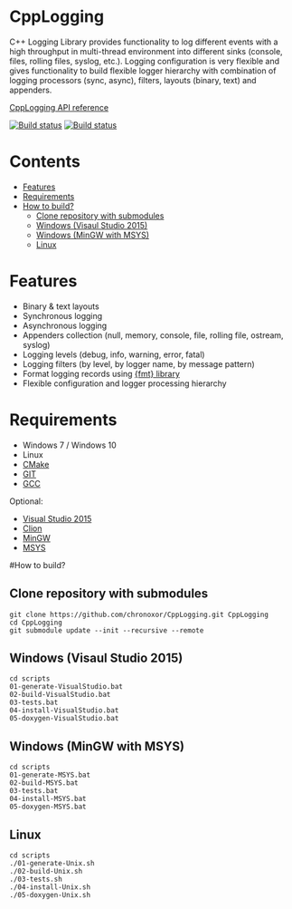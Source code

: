 # CppLogging
C++ Logging Library provides functionality to log different events with a high
throughput in multi-thread environment into different sinks (console, files,
rolling files, syslog, etc.). Logging configuration is very flexible and gives
functionality to build flexible logger hierarchy with combination of logging
processors (sync, async), filters, layouts (binary, text) and appenders.

[CppLogging API reference](http://chronoxor.github.io/CppLogging/index.html)

[![Build status](https://travis-ci.org/chronoxor/CppLogging.svg?branch=master)](https://travis-ci.org/chronoxor/CppLogging)
[![Build status](https://ci.appveyor.com/api/projects/status/91j5tree7gm7awmd?svg=true)](https://ci.appveyor.com/project/chronoxor/CppLogging)

# Contents
  * [Features](#features)
  * [Requirements](#requirements)
  * [How to build?](#how-to-build)
    * [Clone repository with submodules](#clone-repository-with-submodules)
    * [Windows (Visaul Studio 2015)](#windows-visaul-studio-2015)
    * [Windows (MinGW with MSYS)](#windows-mingw-with-msys)
    * [Linux](#linux)

# Features
* Binary & text layouts
* Synchronous logging
* Asynchronous logging
* Appenders collection (null, memory, console, file, rolling file, ostream, syslog)
* Logging levels (debug, info, warning, error, fatal)
* Logging filters (by level, by logger name, by message pattern)
* Format logging records using [{fmt} library](http://fmtlib.net)
* Flexible configuration and logger processing hierarchy

# Requirements
* Windows 7 / Windows 10
* Linux
* [CMake](http://www.cmake.org/download/)
* [GIT](https://git-scm.com/)
* [GCC](https://gcc.gnu.org/)

Optional:
* [Visual Studio 2015](https://www.visualstudio.com/)
* [Clion](https://www.jetbrains.com/clion/)
* [MinGW](http://mingw-w64.org/doku.php)
* [MSYS](http://www.mingw.org/wiki/msys)

#How to build?

## Clone repository with submodules
```
git clone https://github.com/chronoxor/CppLogging.git CppLogging
cd CppLogging
git submodule update --init --recursive --remote
```

## Windows (Visaul Studio 2015)
```
cd scripts
01-generate-VisualStudio.bat
02-build-VisualStudio.bat
03-tests.bat
04-install-VisualStudio.bat
05-doxygen-VisualStudio.bat
```

## Windows (MinGW with MSYS)
```
cd scripts
01-generate-MSYS.bat
02-build-MSYS.bat
03-tests.bat
04-install-MSYS.bat
05-doxygen-MSYS.bat
```

## Linux
```
cd scripts
./01-generate-Unix.sh
./02-build-Unix.sh
./03-tests.sh
./04-install-Unix.sh
./05-doxygen-Unix.sh
```

